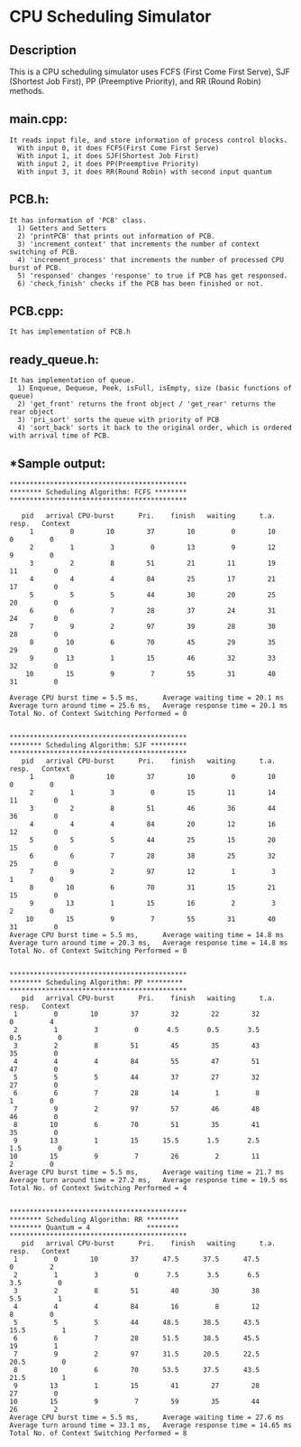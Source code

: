 # CPU Scheduling Simulator

## Description
This is a CPU scheduling simulator uses FCFS (First Come First Serve), SJF (Shortest Job First), PP (Preemptive Priority), and RR (Round Robin) methods.



## main.cpp: 
	It reads input file, and store information of process control blocks.
	  With input 0, it does FCFS(First Come First Serve)
	  With input 1, it does SJF(Shortest Job First)
	  With input 2, it does PP(Preemptive Priority)
	  With input 3, it does RR(Round Robin) with second input quantum



## PCB.h: 
	It has information of 'PCB' class.
	  1) Getters and Setters
	  2) 'printPCB' that prints out information of PCB.
	  3) 'increment_context' that increments the number of context switching of PCB.
	  4) 'increment_process' that increments the number of processed CPU burst of PCB.
	  5) 'responsed' changes 'response' to true if PCB has get responsed.
	  6) 'check_finish' checks if the PCB has been finished or not.
	
	
	
## PCB.cpp: 
	It has implementation of PCB.h 



## ready_queue.h: 
	It has implementation of queue.
	  1) Enqueue, Dequeue, Peek, isFull, isEmpty, size (basic functions of queue)
	  2) 'get_front' returns the front object / 'get_rear' returns the rear object
	  3) 'pri_sort' sorts the queue with priority of PCB
	  4) 'sort_back' sorts it back to the original order, which is ordered with arrival time of PCB.






## *Sample output:

	********************************************
	******** Scheduling Algorithm: FCFS ********
	********************************************

       pid   arrival CPU-burst      Pri.    finish   waiting      t.a.     resp.   Context
         1         0        10        37        10         0        10         0         0
         2         1         3         0        13         9        12         9         0
         3         2         8        51        21        11        19        11         0
         4         4         4        84        25        17        21        17         0
         5         5         5        44        30        20        25        20         0
         6         6         7        28        37        24        31        24         0
         7         9         2        97        39        28        30        28         0
         8        10         6        70        45        29        35        29         0
         9        13         1        15        46        32        33        32         0
        10        15         9         7        55        31        40        31         0

	Average CPU burst time = 5.5 ms,      Average waiting time = 20.1 ms
	Average turn around time = 25.6 ms,   Average response time = 20.1 ms
	Total No. of Context Switching Performed = 0


	********************************************
	******** Scheduling Algorithm: SJF *********
	********************************************
       pid   arrival CPU-burst      Pri.    finish   waiting      t.a.     resp.   Context
         1         0        10        37        10         0        10         0         0
         2         1         3         0        15        11        14        11         0
         3         2         8        51        46        36        44        36         0
         4         4         4        84        20        12        16        12         0
         5         5         5        44        25        15        20        15         0
         6         6         7        28        38        25        32        25         0
         7         9         2        97        12         1         3         1         0
         8        10         6        70        31        15        21        15         0
         9        13         1        15        16         2         3         2         0
        10        15         9         7        55        31        40        31         0
	Average CPU burst time = 5.5 ms,      Average waiting time = 14.8 ms
	Average turn around time = 20.3 ms,   Average response time = 14.8 ms
	Total No. of Context Switching Performed = 0


	********************************************
	******** Scheduling Algorithm: PP *********
	********************************************
       pid   arrival CPU-burst      Pri.    finish   waiting      t.a.     resp.   Context
	 1         0        10        37        32        22        32         0         4
	 2         1         3         0       4.5       0.5       3.5       0.5         0
	 3         2         8        51        45        35        43        35         0
	 4         4         4        84        55        47        51        47         0
	 5         5         5        44        37        27        32        27         0
	 6         6         7        28        14         1         8         1         0
	 7         9         2        97        57        46        48        46         0
	 8        10         6        70        51        35        41        35         0
	 9        13         1        15      15.5       1.5       2.5       1.5         0
	10        15         9         7        26         2        11         2         0
	Average CPU burst time = 5.5 ms,      Average waiting time = 21.7 ms
	Average turn around time = 27.2 ms,   Average response time = 19.5 ms
	Total No. of Context Switching Performed = 4


	********************************************
	******** Scheduling Algorithm: RR ********
	******** Quantum = 4              ********
	********************************************
       pid   arrival CPU-burst      Pri.    finish   waiting      t.a.     resp.   Context
	 1         0        10        37      47.5      37.5      47.5         0         2
	 2         1         3         0       7.5       3.5       6.5       3.5         0
	 3         2         8        51        40        30        38       5.5         1
	 4         4         4        84        16         8        12         8         0
	 5         5         5        44      48.5      38.5      43.5      15.5         1
	 6         6         7        28      51.5      38.5      45.5        19         1
	 7         9         2        97      31.5      20.5      22.5      20.5         0
	 8        10         6        70      53.5      37.5      43.5      21.5         1
	 9        13         1        15        41        27        28        27         0
	10        15         9         7        59        35        44        26         2
	Average CPU burst time = 5.5 ms,      Average waiting time = 27.6 ms
	Average turn around time = 33.1 ms,   Average response time = 14.65 ms
	Total No. of Context Switching Performed = 8
